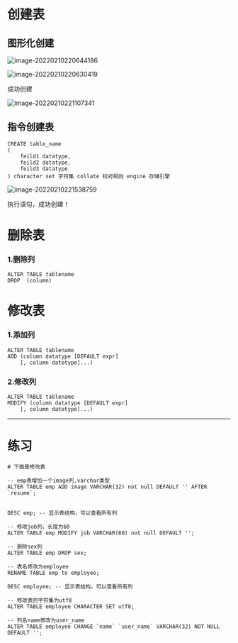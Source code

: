 # 创建表


## 图形化创建

![image-20220210220644186](https://s2.loli.net/2022/02/10/V293G4fvIqJoFya.png)

![image-20220210220630419](https://s2.loli.net/2022/02/10/Tvz3sy2PVhjmb75.png)

成功创建

![image-20220210221107341](https://s2.loli.net/2022/02/10/MNoIPxcHpk8GYeh.png)

## 指令创建表

```mysql
CREATE table_name
(
	feild1 datatype,
	feild2 datatype,
	feild3 datatype
) character set 字符集 collate 校对规则 engine 存储引擎
```

![image-20220210221538759](https://s2.loli.net/2022/02/10/Q2P5XtMKBp3COml.png)

执行语句，成功创建！

# 删除表

### 1.删除列

```mysql
ALTER TABLE tablename
DROP  (column)
```

# 修改表

### 1.添加列

```mysql
ALTER TABLE tablename
ADD (column datatype [DEFAULT expr]
    [, column datetype]...)
```

### 2.修改列

```mysql
ALTER TABLE tablename
MODIFY (column datatype [DEFAULT expr]
    [, column datetype]...)
```



---

# 练习

```mysql
# 下面是修改表

-- emp表增加一个image列,varchar类型
ALTER TABLE emp ADD image VARCHAR(32) not null DEFAULT '' AFTER `resume`;


DESC emp; -- 显示表结构，可以查看所有列

-- 修改job列，长度为60
ALTER TABLE emp MODIFY job VARCHAR(60) not null DEFAULT '';

-- 删除sex列
ALTER TABLE emp DROP sex;

-- 表名修改为employee
RENAME TABLE emp to employee;

DESC employee; -- 显示表结构，可以查看所有列

-- 修改表的字符集为utf8
ALTER TABLE employee CHARACTER SET utf8;

-- 列名name修改为user_name
ALTER TABLE employee CHANGE `name` `user_name` VARCHAR(32) NOT NULL DEFAULT '';
```

